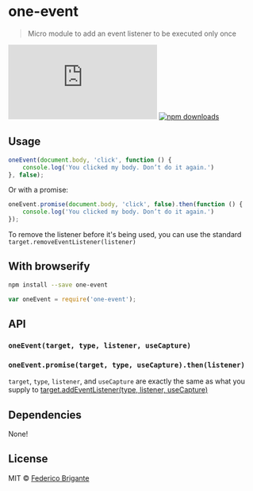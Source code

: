 # one-event 

> Micro module to add an event listener to be executed only once

[![gzipped size](https://badges.herokuapp.com/size/github/bfred-it/one-event/master/dist/one-event.browser.js?gzip=true&label=gzipped%20size)](#readme)
[![npm downloads](https://img.shields.io/npm/dt/one-event.svg?maxAge=2592000)](https://www.npmjs.com/package/one-event)



## Usage

```js
oneEvent(document.body, 'click', function () {
	console.log('You clicked my body. Don’t do it again.')
}, false);
```

Or with a promise:

```js
oneEvent.promise(document.body, 'click', false).then(function () {
	console.log('You clicked my body. Don’t do it again.')
});
```

To remove the listener before it's being used, you can use the standard `target.removeEventListener(listener)`

## With browserify

```sh
npm install --save one-event
```

```js
var oneEvent = require('one-event');
```

## API

### `oneEvent(target, type, listener, useCapture)`

### `oneEvent.promise(target, type, useCapture).then(listener)`

`target`, `type`, `listener`, and `useCapture` are exactly the same as what you supply to [target.addEventListener(type, listener, useCapture)](https://developer.mozilla.org/en-US/docs/Web/API/EventTarget/addEventListener)

## Dependencies

None!

## License

MIT © [Federico Brigante](http://twitter.com/bfred_it)
